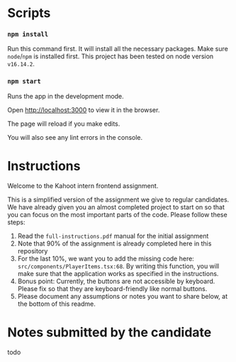 # Scripts

### `npm install`

Run this command first. It will install all the necessary packages. Make sure `node`/`npm` is installed first. This project has been tested on node version `v16.14.2`.

### `npm start`

Runs the app in the development mode.

Open [http://localhost:3000](http://localhost:3000) to view it in the browser.

The page will reload if you make edits.

You will also see any lint errors in the console.

# Instructions

Welcome to the Kahoot intern frontend assignment.

This is a simplified version of the assignment we give to regular candidates. We have already given you an almost completed project to start on so that you can focus on the most important parts of the code. Please follow these steps:

1. Read the `full-instructions.pdf` manual for the initial assignment
2. Note that 90% of the assignment is already completed here in this repository
3. For the last 10%, we want you to add the missing code here: `src/components/PlayerItems.tsx:68`. By writing this function, you will make sure that the application works as specified in the instructions.
4. Bonus point: Currently, the buttons are not accessible by keyboard. Please fix so that they are keyboard-friendly like normal buttons.
5. Please document any assumptions or notes you want to share below, at the bottom of this readme.

# Notes submitted by the candidate

todo

